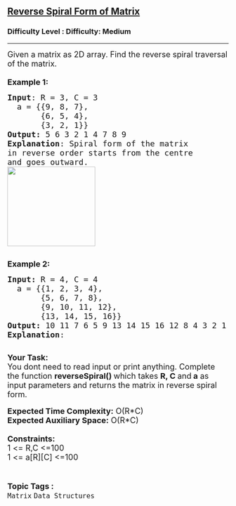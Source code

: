 <h2><a href="https://www.geeksforgeeks.org/problems/reverse-spiral-form-of-matrix4033/1?itm_source=geeksforgeeks&itm_medium=article&itm_campaign=practice_card">Reverse Spiral Form of Matrix</a></h2><h3>Difficulty Level : Difficulty: Medium</h3><hr><div class="problems_problem_content__Xm_eO"><p><span style="font-size:18px">Given a matrix as 2D array. Find the reverse&nbsp;spiral traversal of the matrix.&nbsp;<br>
<br>
<strong>Example 1:</strong></span></p>

<pre><span style="font-size:18px"><strong>Input</strong>: R = 3, C = 3
  a = {{9, 8, 7},
       {6, 5, 4},
&nbsp;      {3, 2, 1}}
<strong>Output: </strong>5 6 3 2 1 4 7 8 9
<strong>Explanation</strong>: Spiral form of the matrix
in reverse order starts from the centre 
and goes outward.
<img alt="" src="https://media.geeksforgeeks.org/img-practice/ScreenShot2022-10-17at10-1665981362.png" style="height:181px; width:200px"></span>

</pre>

<p><span style="font-size:18px"><strong>Example 2:</strong></span></p>

<pre><span style="font-size:18px"><strong>Input: </strong>R = 4, C = 4<strong> 
</strong>  a = {{1, 2, 3, 4},
       {5, 6, 7, 8},
&nbsp;      {9, 10, 11, 12}, 
&nbsp;      {13, 14, 15, 16}}
<strong>Output: </strong>10 11 7 6 5 9 13 14 15 16 12 8 4 3 2 1
<strong>Explanation</strong>: 
<img alt="" src="https://media.geeksforgeeks.org/img-practice/ScreenShot2022-10-17at10-1665981582.png">
</span></pre>

<p><br>
<span style="font-size:18px"><strong>Your Task:&nbsp;&nbsp;</strong><br>
You dont need to read input or print anything. Complete the function <strong>reverseSpiral()&nbsp;</strong>which takes <strong>R, C </strong>and<strong> a</strong>&nbsp;as input parameters and returns the matrix in reverse spiral form.</span><br>
<br>
<span style="font-size:18px"><strong>Expected Time Complexity:</strong> O(R*C)<br>
<strong>Expected Auxiliary Space:</strong> O(R*C)<br>
<br>
<strong>Constraints:</strong><br>
1&nbsp;&lt;= R,C&nbsp;&lt;=100<br>
1&nbsp;&lt;= a[R][C] &lt;=100</span></p>
</div><br><p><span style=font-size:18px><strong>Topic Tags : </strong><br><code>Matrix</code>&nbsp;<code>Data Structures</code>&nbsp;